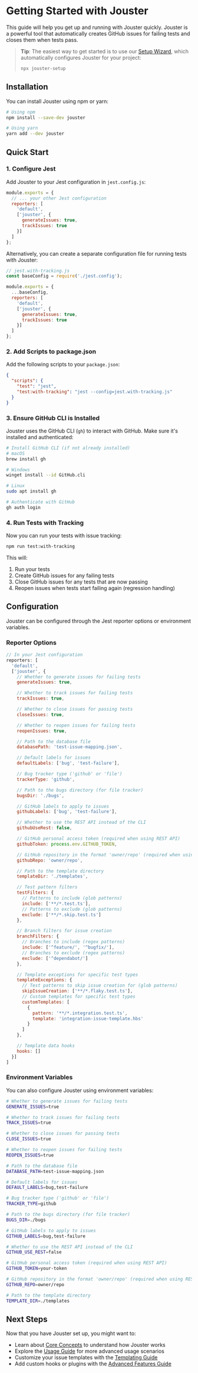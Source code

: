 # Getting Started with Jouster

This guide will help you get up and running with Jouster quickly. Jouster is a powerful tool that automatically creates GitHub issues for failing tests and closes them when tests pass.

> **Tip**: The easiest way to get started is to use our [Setup Wizard](./setup-wizard.md), which automatically configures Jouster for your project:
> ```bash
> npx jouster-setup
> ```

## Installation

You can install Jouster using npm or yarn:

```bash
# Using npm
npm install --save-dev jouster

# Using yarn
yarn add --dev jouster
```

## Quick Start

### 1. Configure Jest

Add Jouster to your Jest configuration in `jest.config.js`:

```javascript
module.exports = {
  // ... your other Jest configuration
  reporters: [
    'default',
    ['jouster', {
      generateIssues: true,
      trackIssues: true
    }]
  ]
};
```

Alternatively, you can create a separate configuration file for running tests with Jouster:

```javascript
// jest.with-tracking.js
const baseConfig = require('./jest.config');

module.exports = {
  ...baseConfig,
  reporters: [
    'default',
    ['jouster', {
      generateIssues: true,
      trackIssues: true
    }]
  ]
};
```

### 2. Add Scripts to package.json

Add the following scripts to your `package.json`:

```json
{
  "scripts": {
    "test": "jest",
    "test:with-tracking": "jest --config=jest.with-tracking.js"
  }
}
```

### 3. Ensure GitHub CLI is Installed

Jouster uses the GitHub CLI (`gh`) to interact with GitHub. Make sure it's installed and authenticated:

```bash
# Install GitHub CLI (if not already installed)
# macOS
brew install gh

# Windows
winget install --id GitHub.cli

# Linux
sudo apt install gh

# Authenticate with GitHub
gh auth login
```

### 4. Run Tests with Tracking

Now you can run your tests with issue tracking:

```bash
npm run test:with-tracking
```

This will:
1. Run your tests
2. Create GitHub issues for any failing tests
3. Close GitHub issues for any tests that are now passing
4. Reopen issues when tests start failing again (regression handling)

## Configuration

Jouster can be configured through the Jest reporter options or environment variables.

### Reporter Options

```javascript
// In your Jest configuration
reporters: [
  'default',
  ['jouster', {
    // Whether to generate issues for failing tests
    generateIssues: true,

    // Whether to track issues for failing tests
    trackIssues: true,

    // Whether to close issues for passing tests
    closeIssues: true,

    // Whether to reopen issues for failing tests
    reopenIssues: true,

    // Path to the database file
    databasePath: 'test-issue-mapping.json',

    // Default labels for issues
    defaultLabels: ['bug', 'test-failure'],

    // Bug tracker type ('github' or 'file')
    trackerType: 'github',

    // Path to the bugs directory (for file tracker)
    bugsDir: './bugs',

    // GitHub labels to apply to issues
    githubLabels: ['bug', 'test-failure'],

    // Whether to use the REST API instead of the CLI
    githubUseRest: false,

    // GitHub personal access token (required when using REST API)
    githubToken: process.env.GITHUB_TOKEN,

    // GitHub repository in the format 'owner/repo' (required when using REST API)
    githubRepo: 'owner/repo',

    // Path to the template directory
    templateDir: './templates',

    // Test pattern filters
    testFilters: {
      // Patterns to include (glob patterns)
      include: ['**/*.test.ts'],
      // Patterns to exclude (glob patterns)
      exclude: ['**/*.skip.test.ts']
    },

    // Branch filters for issue creation
    branchFilters: {
      // Branches to include (regex patterns)
      include: ['^feature/', '^bugfix/'],
      // Branches to exclude (regex patterns)
      exclude: ['^dependabot/']
    },

    // Template exceptions for specific test types
    templateExceptions: {
      // Test patterns to skip issue creation for (glob patterns)
      skipIssueCreation: ['**/*.flaky.test.ts'],
      // Custom templates for specific test types
      customTemplates: [
        {
          pattern: '**/*.integration.test.ts',
          template: 'integration-issue-template.hbs'
        }
      ]
    },

    // Template data hooks
    hooks: []
  }]
]
```

### Environment Variables

You can also configure Jouster using environment variables:

```bash
# Whether to generate issues for failing tests
GENERATE_ISSUES=true

# Whether to track issues for failing tests
TRACK_ISSUES=true

# Whether to close issues for passing tests
CLOSE_ISSUES=true

# Whether to reopen issues for failing tests
REOPEN_ISSUES=true

# Path to the database file
DATABASE_PATH=test-issue-mapping.json

# Default labels for issues
DEFAULT_LABELS=bug,test-failure

# Bug tracker type ('github' or 'file')
TRACKER_TYPE=github

# Path to the bugs directory (for file tracker)
BUGS_DIR=./bugs

# GitHub labels to apply to issues
GITHUB_LABELS=bug,test-failure

# Whether to use the REST API instead of the CLI
GITHUB_USE_REST=false

# GitHub personal access token (required when using REST API)
GITHUB_TOKEN=your-token

# GitHub repository in the format 'owner/repo' (required when using REST API)
GITHUB_REPO=owner/repo

# Path to the template directory
TEMPLATE_DIR=./templates
```

## Next Steps

Now that you have Jouster set up, you might want to:

- Learn about [Core Concepts](./core-concepts.md) to understand how Jouster works
- Explore the [Usage Guide](./usage-guide.md) for more advanced usage scenarios
- Customize your issue templates with the [Templating Guide](./templating.md)
- Add custom hooks or plugins with the [Advanced Features Guide](./advanced-features.md)
